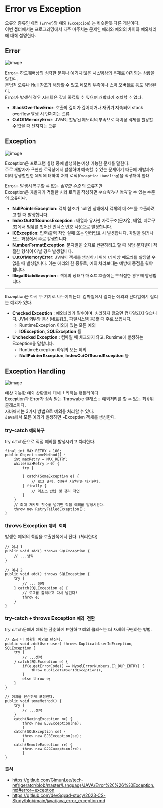 # Error vs Exception 

오류의 종류인 에러 (`Error`)와 예외 (`Exception`) 는 비슷한듯 다른 개념이다. <br>
이번 챕터에서는 프로그래밍에서 자주 마주치는 문제인 에러와 예외의 차이와 예외처리에 대해 설명한다. <br>

## Error 

![image](https://github.com/dlrkdus/CS_STUDY/assets/99721126/df2fd711-e519-43b1-be60-bee288ca617d)


Error는 하드웨어상의 심각한 문제나 예기치 않은 시스템상의 문제로 야기되는 상황을 말한다. <br>
문법적 오류나 Null 참조가 해당할 수 있고 메모리 부족이나 스택 오버플로 등도 해당된다. <br>
Error가 발생한 경우 시스템은 강제 종료될 수 있으며 개발자가 조치할 수 없다. <br>

- **StackOverflowError**: 호출의 깊이가 깊어지거나 재귀가 지속되어 stack overflow 발생 시 던져지는 오류
- **OutOfMemoryError**: JVM이 할당된 메모리의 부족으로 더이상 객체를 할당할 수 없을 때 던져지는 오류

## Exception

![image](https://github.com/dlrkdus/CS_STUDY/assets/99721126/f1f0b796-0260-4d1a-8254-ac54a6e7316f)


Exception은 프로그램 실행 중에 발생하는 예상 가능한 문제를 말한다. <br>
주로 개발자가 구현한 로직상에서 발생하며 예측할 수 있는 문제이기 때문에 개발자가 미리 발생할만한 예외에 대하여 처리 로직(`Exception Handling`)을 작성해야 한다. <br>

Error는 발생시 복구할 수 없는 _심각한 수준_ 의 오류지만 <br>
Exception은 개발자가 적절한 처리 로직을 작성하면 _수습하거나 방지_ 할 수 있는 수준의 오류이다. <br>

- **NullPointerException**: 객체 참조가 null인 상태에서 객체의 메소드를 호출하려고 할 때 발생합니다.
- **IndexOutOfBoundsException** : 배열과 유사한 자료구조(문자열, 배열, 자료구조)에서 범위를 벗어난 인덱스 번호 사용으로 발생합니다.
- **IOException**: 입력/출력 작업 실패 또는 인터럽트 시 발생합니다. 파일을 읽거나 쓰는 과정에서 주로 발생합니다.
- **NumberFormatException**: 문자열을 숫자로 변환하려고 할 때 해당 문자열이 적절한 형식이 아닐 경우 발생합니다.
- **OutOfMemoryError**: JVM이 객체를 생성하기 위해 더 이상 메모리를 할당할 수 없을 때 발생합니다. 이는 에러의 한 종류로, 예외 처리보다는 예방에 중점을 둬야 합니다.
- **IllegalStateException** : 객체의 상태가 매소드 호출에는 부적절한 경우에 발생합니다.
<hr>

Exception은 다시 두 가지로 나누어지는데, 컴파일에서 걸리는 예외와 런타임에서 걸리는 예외가 있다. <br>

- **Checked Exception** : 예외처리가 필수이며, 처리하지 않으면 컴파일되지 않습니다. JVM 외부와 통신(네트워크, 파일시스템 등)할 때 주로 쓰입니다.
  - RuntimeException 이외에 있는 모든 예외
  - **IOException**, **SQLException** 등
- **Unchecked Exception** : 컴파일 때 체크되지 않고, Runtime에 발생하는 Exception을 말합니다.
  - RuntimeException 하위의 모든 예외
  - **NullPointerException**, **IndexOutOfBoundException** 등

## Exception Handling 

![image](https://github.com/dlrkdus/CS_STUDY/assets/99721126/7539235a-8fa4-4e95-8b09-462da27431cc)


예상 가능한 예외 상황들에 대해 처리하는 핸들러이다. <br>
Exception과 Error가 상속 받는 Throwable 클래스는 예외처리를 할 수 있는 최상위 클래스이다. <br>
자바에서는 3가지 방법으로 예외를 처리할 수 있다. <br>
Java에서 모든 예외가 발생하면 ~Exception 객체를 생성한다. <br>

### try-catch `예외복구`

try catch문으로 직접 예외를 발생시키고 처리한다. 

```
final int MAX_RETRY = 100;
public Object someMethod() {
    int maxRetry = MAX_RETRY;
    while(maxRetry > 0) {
        try {
            ...
        } catch(SomeException e) {
            // 로그 출력. 정해진 시간만큼 대기한다.
        } finally {
            // 리소스 반납 및 정리 작업
        }
    }
    // 최대 재시도 횟수를 넘기면 직접 예외를 발생시킨다.
    throw new RetryFailedException();
}
```

### throws Exception `예외 회피`

발생한 예외의 책임을 호출한쪽에서 진다. (처리한다)

```
// 예시 1
public void add() throws SQLException {
    // ...생략
}

// 예시 2 
public void add() throws SQLException {
    try {
        // ... 생략
    } catch(SQLException e) {
        // 로그를 출력하고 다시 날린다!
        throw e;
    }
}
```

### try-catch + throws Exception `예외 전환`

try catch문에서 예외는 단순하게 표현하고 예외 클래스는 더 자세히 구현하는 방법. 

```
// 조금 더 명확한 예외로 던진다.
public void add(User user) throws DuplicateUserIdException, SQLException {
    try {
        // ...생략
    } catch(SQLException e) {
        if(e.getErrorCode() == MysqlErrorNumbers.ER_DUP_ENTRY) {
            throw DuplicateUserIdException();
        }
        else throw e;
    }
}

// 예외를 단순하게 포장한다.
public void someMethod() {
    try {
        // ...생략
    }
    catch(NamingException ne) {
        throw new EJBException(ne);
        }
    catch(SQLException se) {
        throw new EJBException(se);
        }
    catch(RemoteException re) {
        throw new EJBException(re);
        }
}
```


#### 출처
- https://github.com/GimunLee/tech-refrigerator/blob/master/Language/JAVA/Error%20%26%20Exception.md#error--exception
- https://github.com/devSquad-study/2023-CS-Study/blob/main/java/java_error_exception.md








 





